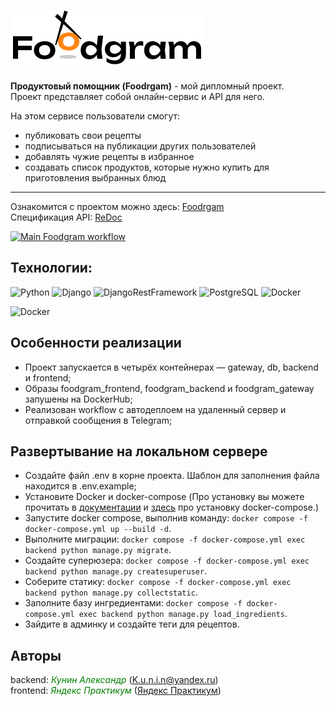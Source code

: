 # ![alt text](frontend/src/images/logo-header.png)

**Продуктовый помощник (Foodrgam)** - мой дипломный проект.  
Проект представляет собой онлайн-сервис и API для него.

На этом сервисе пользователи смогут:

- публиковать свои рецепты
- подписываться на публикации других пользователей
- добавлять чужие рецепты в избранное
- создавать список продуктов, которые нужно купить для приготовления выбранных блюд


---

Ознакомится с проектом можно здесь:  [Foodrgam](https://foodgram-lipetsk.ddns.net/recipes)  
Спецификация API: [ReDoc](https://foodgram-lipetsk.ddns.net/api/docs/)

[![Main Foodgram workflow](https://github.com/K-u-n-i-n/foodgram/actions/workflows/main.yml/badge.svg?branch=main)](https://github.com/K-u-n-i-n/foodgram/actions/workflows/main.yml)


## Технологии:


![Python](https://img.shields.io/badge/Python-3.9.13-blue)
![Django](https://img.shields.io/badge/Django-3.2.16-green)
![DjangoRestFramework](https://img.shields.io/badge/DjangoRestFramework-3.12.4-blue)
![PostgreSQL](https://img.shields.io/badge/PostgreSQL-13.10-green)
![Docker](https://img.shields.io/badge/Docker-24.0.5-blue)

![Docker](https://img.shields.io/badge/lang-ru-red)

## Особенности реализации
- Проект запускается в четырёх контейнерах — gateway, db, backend и frontend;
- Образы foodgram_frontend, foodgram_backend и foodgram_gateway запушены на DockerHub;
- Реализован workflow c автодеплоем на удаленный сервер и отправкой сообщения в Telegram;

## Развертывание на локальном сервере

- Создайте файл .env в корне проекта. Шаблон для заполнения файла находится в .env.example;
- Установите Docker и docker-compose (Про установку вы можете прочитать в [документации](https://docs.docker.com/engine/install/) и [здесь](https://docs.docker.com/compose/install/) про установку docker-compose.)
- Запустите docker compose, выполнив команду: `docker compose -f docker-compose.yml up --build -d`.
- Выполните миграции: `docker compose -f docker-compose.yml exec backend python manage.py migrate`.
- Создайте суперюзера: `docker compose -f docker-compose.yml exec backend python manage.py createsuperuser`.
- Соберите статику: `docker compose -f docker-compose.yml exec backend python manage.py collectstatic`.
- Заполните базу ингредиентами: `docker compose -f docker-compose.yml exec backend python manage.py load_ingredients`.
- Зайдите в админку и создайте теги для рецептов.
  
## Авторы
backend: <span style="color: green;">*Кунин Александр*</span> (K.u.n.i.n@yandex.ru)  
frontend: <span style="color: green;">*Яндекс Практикум*</span> ([Яндекс Практикум](https://yandex.ru/support/practicum/))
